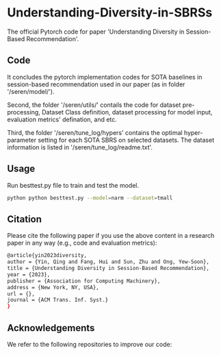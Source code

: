 # Understanding-Diversity-in-SBRSs

The official Pytorch code for paper 'Understanding Diversity in Session-Based Recommendation'.

## Code
It concludes the pytorch implementation codes for SOTA baselines in session-based recommendation used in our paper (as in folder '/seren/model/').

Second, the folder '/seren/utils/' contails the code for dataset pre-processing, Dataset Class definition, dataset processing for model input,  evaluation metrics' defination, and etc. 

Third, the folder '/seren/tune_log/hypers' contains the optimal hyper-parameter setting for each SOTA SBRS on selected datasets. The dataset information is listed in '/seren/tune_log/readme.txt'.

## Usage
Run besttest.py file to train and test the model.
```bash
python python besttest.py --model=narm --dataset=tmall
```

## Citation
Please cite the following paper if you use the above content in a research paper in any way (e.g., code and evaluation metrics):
```bash
@article{yin2023diversity,
author = {Yin, Qing and Fang, Hui and Sun, Zhu and Ong, Yew-Soon},
title = {Understanding Diversity in Session-Based Recommendation},
year = {2023},
publisher = {Association for Computing Machinery},
address = {New York, NY, USA},
url = {},
journal = {ACM Trans. Inf. Syst.}
}
```

## Acknowledgements
We refer to the following repositories to improve our code:



